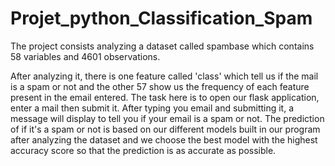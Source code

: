 # Projet_python_Classification_Spam

The project consists analyzing a dataset called spambase which contains  58 variables and 4601 observations.

After analyzing it, there is one feature called 'class' which tell us if the mail is a spam or not and the other 57 show us the frequency of each feature present in the email entered.
The task here is to open our flask application, enter a mail then submit it.
After typing you email and submitting it, a message will display to tell you if your email is a spam or not.
The prediction of if it's a spam or not is based on our different models built in our program after analyzing the dataset and we choose the best model with the highest accuracy score so that the prediction is as accurate as possible.
